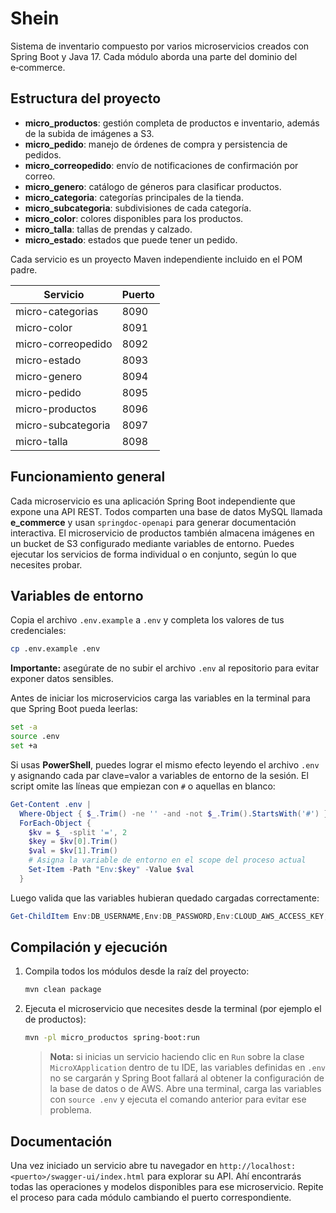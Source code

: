 # Shein

Sistema de inventario compuesto por varios microservicios creados con Spring Boot y Java 17. Cada módulo aborda una parte del dominio del e‑commerce.

## Estructura del proyecto

- **micro_productos**: gestión completa de productos e inventario, además de la subida de imágenes a S3.
- **micro_pedido**: manejo de órdenes de compra y persistencia de pedidos.
- **micro_correopedido**: envío de notificaciones de confirmación por correo.
- **micro_genero**: catálogo de géneros para clasificar productos.
- **micro_categoria**: categorías principales de la tienda.
- **micro_subcategoria**: subdivisiones de cada categoría.
- **micro_color**: colores disponibles para los productos.
- **micro_talla**: tallas de prendas y calzado.
- **micro_estado**: estados que puede tener un pedido.

Cada servicio es un proyecto Maven independiente incluido en el POM padre.

| Servicio | Puerto |
| --- | --- |
| micro-categorias | 8090 |
| micro-color | 8091 |
| micro-correopedido | 8092 |
| micro-estado | 8093 |
| micro-genero | 8094 |
| micro-pedido | 8095 |
| micro-productos | 8096 |
| micro-subcategoria | 8097 |
| micro-talla | 8098 |

## Funcionamiento general

Cada microservicio es una aplicación Spring Boot independiente que expone una API REST.
Todos comparten una base de datos MySQL llamada **e_commerce** y usan `springdoc-openapi`
para generar documentación interactiva. El microservicio de productos también
almacena imágenes en un bucket de S3 configurado mediante variables de entorno.
Puedes ejecutar los servicios de forma individual o en conjunto, según lo que
necesites probar.

## Variables de entorno

Copia el archivo `.env.example` a `.env` y completa los valores de tus credenciales:

```bash
cp .env.example .env
```

**Importante:** asegúrate de no subir el archivo `.env` al repositorio para evitar exponer datos sensibles.

Antes de iniciar los microservicios carga las variables en la terminal para que Spring Boot pueda leerlas:

```bash
set -a
source .env
set +a
```

Si usas **PowerShell**, puedes lograr el mismo efecto leyendo el archivo `.env` y
asignando cada par clave=valor a variables de entorno de la sesión. El script
omite las líneas que empiezan con `#` o aquellas en blanco:

```powershell
Get-Content .env |
  Where-Object { $_.Trim() -ne '' -and -not $_.Trim().StartsWith('#') } |
  ForEach-Object {
    $kv = $_ -split '=', 2
    $key = $kv[0].Trim()
    $val = $kv[1].Trim()
    # Asigna la variable de entorno en el scope del proceso actual
    Set-Item -Path "Env:$key" -Value $val
  }
```
Luego valida que las variables hubieran quedado cargadas correctamente:

```powershell
Get-ChildItem Env:DB_USERNAME,Env:DB_PASSWORD,Env:CLOUD_AWS_ACCESS_KEY,Env:CLOUD_AWS_SECRET_KEY,Env:CLOUD_AWS_REGION,Env:AWS_S3_BUCKET
```

## Compilación y ejecución

1. Compila todos los módulos desde la raíz del proyecto:
   ```bash
   mvn clean package
   ```
2. Ejecuta el microservicio que necesites desde la terminal (por ejemplo el de
   productos):
   ```bash
   mvn -pl micro_productos spring-boot:run
   ```

   > **Nota:** si inicias un servicio haciendo clic en `Run` sobre la clase
   > `MicroXApplication` dentro de tu IDE, las variables definidas en `.env` no
   > se cargarán y Spring Boot fallará al obtener la configuración de la base de
   > datos o de AWS. Abre una terminal, carga las variables con `source .env` y
   > ejecuta el comando anterior para evitar ese problema.

## Documentación

Una vez iniciado un servicio abre tu navegador en
`http://localhost:<puerto>/swagger-ui/index.html` para
explorar su API. Ahí encontrarás todas las operaciones y modelos disponibles
para ese microservicio. Repite el proceso para cada módulo cambiando el puerto
correspondiente.

